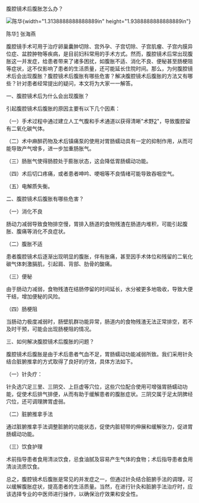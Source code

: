 腹腔镜术后腹胀怎么办？

![陈华](C:/Users/severin/CodLib_win/AI-Review-win/hide_file/中间文件/（3月）腹腔镜术后腹胀怎么办？/（3月）腹腔镜术后腹胀怎么办？_转为md__media/media/image1.png){width="1.3138888888888889in"
height="1.9388888888888889in"}

陈华[1] 张海燕

腹腔镜手术可用于治疗卵巢囊肿切除、宫外孕、子宫切除、子宫肌瘤、子宫内膜异位症、盆腔肿物等疾病，是目前妇科常用的手术方式。然而，腹腔镜术后常出现腹胀这一并发症，给患者带来了诸多困扰，如腹胀不适、消化不良、便秘甚至肠梗阻等症状，这不仅影响了患者的生活质量，还可能延长住院时间。那么，为何腹腔镜术后会出现腹胀？腹腔镜术后腹胀有哪些危害？解决腹腔镜术后腹胀的方法又有哪些？针对患者经常提出的疑问，本文将为大家一一解答。

一、腹腔镜术后为什么会出现腹胀？

引起腹腔镜术后腹胀的原因主要有以下几个因素：

（一）手术过程中通过建立人工气腹和手术通道以获得清晰"术野[2]"，导致腹腔留有二氧化碳气体。

（二）术中麻醉药物及术后镇痛泵的使用对胃肠蠕动具有一定的抑制作用，从而可能导致产气增多，进一步加重肠胀气。

（三）肠胀气使得肠腔处于膨胀状态，这会降低胃肠蠕动功能。

（四）术后切口疼痛，或者患者呻吟、哽咽等不良情绪可能导致吞咽空气。

（五）电解质失衡。

二、腹腔镜术后腹胀有哪些危害？

（一）消化不良

肠动力减弱导致食物排空慢，胃排入肠道的食物残渣在肠道内堆积，可能引起腹胀、腹痛等消化不良症状。

（二）腹胀不适

患者腹腔镜术后逐渐出现明显的腹胀，伴有胀痛，甚至因手术体位和残留的二氧化碳气体刺激膈肌，引起肩、背部、肋骨的酸痛。

（三）便秘

由于肠动力减弱，食物残渣在结肠停留的时间延长，水分被更多地吸收，导致大便干结，增加便秘的风险。

（四）肠梗阻

当肠动力极度减弱时，肠壁肌群功能异常，肠道内的食物残渣无法正常排空，若不及时干预，可能会出现肠梗阻的情况。

三、如何解决腹腔镜术后腹胀的问题？

腹腔镜术后腹胀是由于术后患者气血不足，胃肠蠕动功能减弱所致。我们采用针灸结合脏腑推拿的方式取得了良好的疗效，具体方法如下。

（一）针灸疗：

针灸选穴足三里、三阴交、上巨虚等穴位，这些穴位配合使用可增强胃肠蠕动功能，促使术后排气排便，从而有助于缓解患者的腹胀症状。三阴交属于足太阴脾经穴位，还可调理脾胃虚弱。

（二）脏腑推拿手法

通过脏腑推拿手法调整脏腑的功能状态，促使内脏韧带的伸展和缓解张力，促进胃肠蠕动功能。

（三）饮食护理

术前指导患者食用清淡饮食，忌食油腻及容易产生气体的食物；术后指导患者食用清淡流质饮食。

总之，腹腔镜术后腹胀是常见的并发症之一，但通过针灸结合脏腑手法的调理，可以缓解腹胀症状，提高患者的生活质量。当然，在进行针灸和脏腑手法治疗时，应该选择专业的中医师进行操作，以确保治疗效果和安全性。

[1]: 陈华，医学硕士，副主任医师，河北省沧州中西医结合医院推拿康复科主任。现任河北省中医康复学会推拿分会副主任委员，河北省社区中西医结合康复医学会副主任委员。

[2]: 术野是医学术语，就是指手术时视力所及的范围，术野与视野、照射野等是一样的概念。
